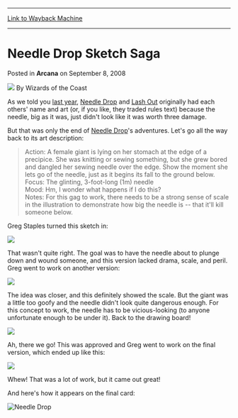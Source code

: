 
---
[Link to Wayback Machine](https://web.archive.org/web/20211209103728/https://magic.wizards.com/en/articles/archive/arcana/needle-drop-sketch-saga-2008-09-08)

[_metadata_:author]:- "Wizards of the Coast"
[_metadata_:description]:- "As we told you last year, Needle Drop and Lash Out originally had each others' name and art (or, if you like, they traded rules text) because the needle, big as it was, just didn't look like it was worth three damage. But that was only the end of Needle Drop's adventures. Let's go all the way back to its art description: Action: A female giant is lying on her stomach at the"
[_metadata_:generator]:- "Drupal 7 (http://drupal.org)"
[_metadata_:node]:- "652996"
[_metadata_:publish_date]:- "2008-09-08"
[_metadata_:source]:- "div-main-content"
[_metadata_:title]:- "Needle Drop Sketch Saga"
[_metadata_:wayback_capture_timestamp]:- "2021-12-09 10:37:28"
[_metadata_:wayback_raw_url]:- "https://web.archive.org/web/20211209103728id_/https://magic.wizards.com/en/articles/archive/arcana/needle-drop-sketch-saga-2008-09-08"
[_metadata_:wayback_url]:- "https://magic.wizards.com/en/articles/archive/arcana/needle-drop-sketch-saga-2008-09-08"
---


Needle Drop Sketch Saga
=======================



 Posted in **Arcana**
 on September 8, 2008 






![](https://media.magic.wizards.com/styles/auth_small/public/images/person/wizards_author.jpg)
By Wizards of the Coast











As we told you [last year](/en/articles/archive/lorwyn-burn-swaps-2007-12-11), [Needle Drop](https://gatherer.wizards.com/Pages/Card/Details.aspx?name=Needle+Drop) and [Lash Out](https://gatherer.wizards.com/Pages/Card/Details.aspx?name=Lash+Out) originally had each others' name and art (or, if you like, they traded rules text) because the needle, big as it was, just didn't look like it was worth three damage.


But that was only the end of [Needle Drop](https://gatherer.wizards.com/Pages/Card/Details.aspx?name=Needle+Drop)'s adventures. Let's go all the way back to its art description:



> Action: A female giant is lying on her stomach at the edge of a precipice. She was knitting or sewing something, but she grew bored and dangled her sewing needle over the edge. Show the moment she lets go of the needle, just as it begins its fall to the ground below.  
>  Focus: The glinting, 3-foot-long (1m) needle  
>  Mood: Hm, I wonder what happens if I do this?   
>  Notes: For this gag to work, there needs to be a strong sense of scale in the illustration to demonstrate how big the needle is -- that it'll kill someone below.

  
Greg Staples turned this sketch in:


![](https://media.magic.wizards.com/image_legacy_migration/mtg/images/daily/arcana/1672_sketch1.jpg)  



That wasn't quite right. The goal was to have the needle about to plunge down and wound someone, and this version lacked drama, scale, and peril. Greg went to work on another version:


![](https://media.magic.wizards.com/image_legacy_migration/mtg/images/daily/arcana/1672_sketch2.jpg)  



The idea was closer, and this definitely showed the scale. But the giant was a little too goofy and the needle didn't look quite dangerous enough. For this concept to work, the needle has to be vicious-looking (to anyone unfortunate enough to be under it). Back to the drawing board!


![](https://media.magic.wizards.com/image_legacy_migration/mtg/images/daily/arcana/1672_sketch3.jpg)  



Ah, there we go! This was approved and Greg went to work on the final version, which ended up like this:


![](https://media.magic.wizards.com/image_legacy_migration/mtg/images/daily/arcana/1672_final.jpg)  



Whew! That was a lot of work, but it came out great!


And here's how it appears on the final card:


![Needle Drop](http://gatherer.wizards.com/Handlers/Image.ashx?type=card&name=Needle+Drop)





